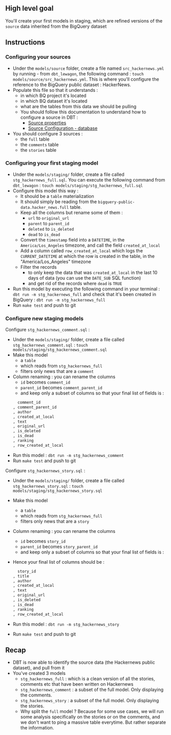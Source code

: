 ## High level goal

You'll create your first models in staging, which are refined versions of the `source` data inherited from the BigQuery dataset

## Instructions

### Configuring your sources

- Under the `models/source` folder, create a file named `src_hackernews.yml` by running - from `dbt_lewagon`, the following command : `touch models/source/src_hackernews.yml`. This is where you'll configure the reference to the BigQuery public dataset : HackerNews.
- Populate this file so that it understands :
  - in which BQ project it's located
  - in which BQ dataset it's located
  - what are the tables from this data we should be pulling
  - You should follow this documentation to understand how to configure a source in DBT :
    - [Source properties](https://docs.getdbt.com/reference/source-properties)
    - [Source Configuration - database](https://docs.getdbt.com/reference/resource-properties/database)
- You should configure 3 sources :
  - the `full` table
  - the `comments` table
  - the `stories` table

### Configuring your first staging model

- Under the `models/staging/` folder, create a file called `stg_hackernews_full.sql`. You can execute the following command from `dbt_lewagon` : `touch models/staging/stg_hackernews_full.sql`
- Configure this model this way :
  - It should be a `table` materialization
  - It should simply be reading from the `bigquery-public-data.hacker_news.full` table.
  - Keep all the columns but rename some of them :
    - `url` to `original_url`
    - `parent` to `parent_id`
    - `deleted` to `is_deleted`
    - `dead` to `is_dead`
  - Convert the `timestamp` field into a `DATETIME`, in the `America/Los_Angeles` timezone, and call the field `created_at_local`
  - Add a column called `row_created_at_local` which logs the `CURRENT_DATETIME` at which the row is created in the table, in the "America/Los_Angeles" timezone
  - Filter the records
    - to only keep the data that was `created_at_local` in the last 10 days of data (you can use the `DATE_SUB` SQL function)
    - and get rid of the records where `dead` is `TRUE`
- Run this model by executing the following command in your terminal : `dbt run -m stg_hackernews_full` and check that it's been created in BigQuery : `dbt run -m stg_hackernews_full`
- Run `make test` and push to git

### Configure new staging models

Configure `stg_hackernews_comment.sql` :
- Under the `models/staging/` folder, create a file called `stg_hackernews_comment.sql` :  `touch models/staging/stg_hackernews_comment.sql`
- Make this model
  - a `table`
  - which reads from `stg_hackernews_full`
  - filters only news that are a `comment`
- Column renaming : you can rename the columns
  - `id` becomes `comment_id`
  - `parent_id` becomes `comment_parent_id`
  - and keep only a subset of columns so that your final list of fields is :
  ```sql
    comment_id
  , comment_parent_id
  , author
  , created_at_local
  , text
  , original_url
  , is_deleted
  , is_dead
  , ranking
  , row_created_at_local
  ```
- Run this model : `dbt run -m stg_hackernews_comment`
- Run `make test` and push to git

Configure `stg_hackernews_story.sql` :
- Under the `models/staging/` folder, create a file called `stg_hackernews_story.sql` : `touch models/staging/stg_hackernews_story.sql`
- Make this model
  - a `table`
  - which reads from `stg_hackernews_full`
  - filters only news that are a `story`
- Column renaming : you can rename the columns
  - `id` becomes `story_id`
  - `parent_id` becomes `story_parent_id`
  - and keep only a subset of columns so that your final list of fields is :

- Hence your final list of columns should be :
  ```sql
    story_id
  , title
  , author
  , created_at_local
  , text
  , original_url
  , is_deleted
  , is_dead
  , ranking
  , row_created_at_local
  ```
- Run this model : `dbt run -m stg_hackernews_story`
- Run `make test` and push to git

## Recap

- DBT is now able to identify the source data (the Hackernews public dataset), and pull from it
- You've created 3 models
  - `stg_hackernews_full` : which is a clean version of all the stories, comments etc that have been written on Hackernews
  -  `stg_hackernews_comment` : a subset of the full model. Only displaying the comments.
  -  `stg_hackernews_story` : a subset of the full model. Only displaying the stories.
  - Why split the `full` model ? Because for some use cases, we will run some analysis specifically on the stories or on the comments, and we don't want to ping a massive table everytime. But rather separate the information.
